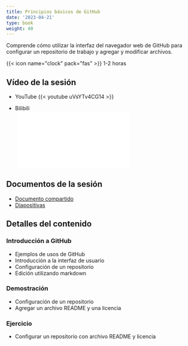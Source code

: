 ```yaml
---
title: Principios básicos de GitHub
date: '2023-04-21'
type: book
weight: 40
---
```


Comprende cómo utilizar la interfaz del navegador web de GitHub para configurar un repositorio de trabajo y agregar y modificar archivos.

<!--more-->

{{< icon name="clock" pack="fas" >}} 1-2 horas

## Vídeo de la sesión
- YouTube
{{< youtube uVsYTv4CG14 >}} <br />

- Bilibili <br />
&nbsp;<iframe src="//player.bilibili.com/player.html?aid=791991026&bvid=BV1uC4y1X7yU&cid=1357403652&p=1" scrolling="no" border="0" frameborder="no" framespacing="0" allowfullscreen="true"> </iframe>

## Documentos de la sesión
- [Documento compartido](https://docs.google.com/document/d/1W-y-PkJShLHfaTIgIzdqj0iGOLOL8lULaFt-co_ZICc/edit?usp=sharing)
- [Diapositivas](https://doi.org/10.5281/zenodo.8271891)

## Detalles del contenido
### Introducción a GitHub
- Ejemplos de usos de GitHub
- Introducción a la interfaz de usuario
- Configuración de un repositorio
- Edición utilizando markdown

### Demostración
- Configuración de un repositorio
- Agregar un archivo README y una licencia

### Ejercicio
- Configurar un repositorio con archivo README y licencia

